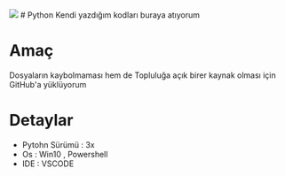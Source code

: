 <img src="https://maxcdn.icons8.com/Share/icon/Logos/python1600.png">
# Python
Kendi yazdığım kodları buraya atıyorum
<h1>Amaç</h1>
Dosyaların kaybolmaması hem de Topluluğa açık birer kaynak olması için GitHub'a yüklüyorum
<h1>Detaylar</h1>
<ul>
 <li>Pytohn Sürümü : 3x</li>
<li>Os : Win10 , Powershell</li>
<li>IDE : VSCODE</li>
</ul>
